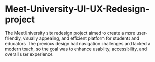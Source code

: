 # Meet-University-UI-UX-Redesign-project
The MeetUniversity site redesign project aimed to create a more user-friendly, visually appealing, and efficient platform for students and educators. The previous design had navigation challenges and lacked a modern touch, so the goal was to enhance usability, accessibility, and overall user experience.
